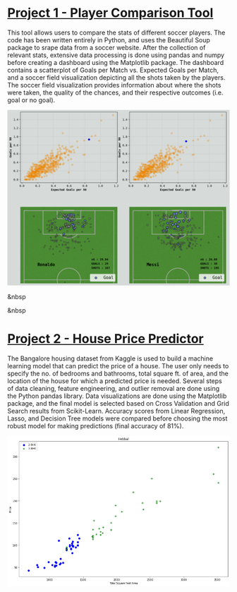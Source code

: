 # [Project 1 - Player Comparison Tool](https://github.com/NarinCodes/Player_Comparison)
This tool allows users to compare the stats of different soccer players. The code has been written entirely in Python, and uses the Beautiful Soup package to srape data from a soccer website. After the collection of relevant stats, extensive data processing is done using pandas and numpy before creating a dashboard using the Matplotlib package. The dashboard contains a scatterplot of Goals per Match vs. Expected Goals per Match, and a soccer field visualization depicting all the shots taken by the players. The soccer field visualization provides information about where the shots were taken, the quality of the chances, and their respective outcomes (i.e. goal or no goal).

![](/images/soccer.png)

&nbsp

&nbsp



# [Project 2 - House Price Predictor](https://github.com/NarinCodes/House_Price_Prediction)
The Bangalore housing dataset from Kaggle is used to build a machine learning model that can predict the price of a house. The user only needs to specify the no. of bedrooms and bathrooms, total square ft. of area, and the location of the house for which a predicted price is needed. Several steps of data cleaning, feature engineering, and outlier removal are done using the Python pandas library. Data visualizations are done using the Matplotlib package, and the final model is selected based on Cross Validation and Grid Search results from Scikit-Learn. Accuracy scores from Linear Regression, Lasso, and Decision Tree models were compared before choosing the most robust model for making predictions (final accuracy of 81%).

![](/images/housing.png)
